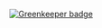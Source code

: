 

[![Greenkeeper badge](https://badges.greenkeeper.io/hanzo-io/astley.js.svg?token=4c476fc077023d9c3af1b8997b987b4a081e06ec5893e189a6f649577c3adb49&ts=1501542769883)](https://greenkeeper.io/)